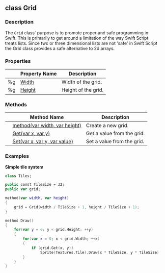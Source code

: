 ## class Grid ##

### Description ###
The `Grid` class' purpose is to promote proper and safe programming in Swift. This is primarily to get around a limitation of the way Swift Script treats lists. Since two or three dimensional lists are not 'safe' in Swift Script the Grid class provides a safe alternative to 2d arrays.

### Properties ###
| | Property Name | Description |
|-|-------------- | ------------|
|%g| [Width](/DataStructures/Grid/Width) | Width of the grid. |
|%g| [Height](/DataStructures/Grid/Height) | Height of the grid. |

### Methods ###
| | Method Name | Description |
|-|------------ | ------------|
| | [method(var width, var height)](/DataStructures/Grid/Constructor) | Create a new grid. |
| | [Get(var x, var y)](/DataStructures/Grid/Get) | Get a value from the grid. |
| | [Set(var x, var y, var value)](/DataStructures/Grid/Set) | Set a value from the grid. |

### Examples ###
**Simple tile system**
```swift
class Tiles;

public const TileSize = 32;
public var grid;

method(var width, var height)
{
	grid = Grid(width / TileSize + 1, height / TileSize + 1);
}

method Draw()
{
	for(var y = 0; y < grid.Height; ++y)
	{
		for(var x = 0; x < grid.Width; ++x)
		{
			if (grid.Get(x, y))
				Sprite(Textures.Tile).Draw(x * TileSize, y * TileSize);
		}
	}
}
```